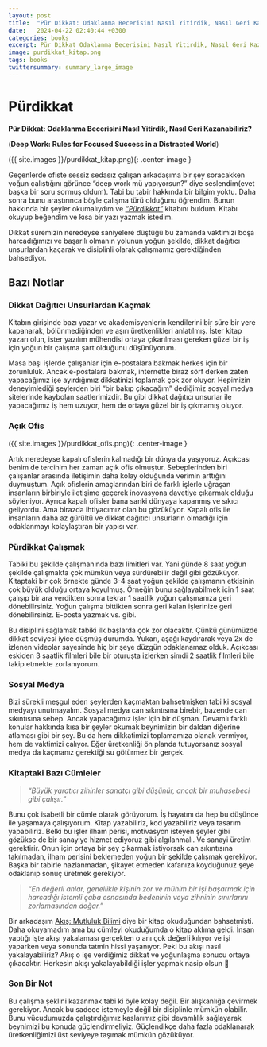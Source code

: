 ```yaml
---
layout: post
title:  "Pür Dikkat: Odaklanma Becerisini Nasıl Yitirdik, Nasıl Geri Kazanabiliriz?"
date:   2024-04-22 02:40:44 +0300
categories: books
excerpt: Pür Dikkat Odaklanma Becerisini Nasıl Yitirdik, Nasıl Geri Kazanabiliriz?
image: purdikkat_kitap.png
tags: books
twittersummary: summary_large_image
---
```


# Pürdikkat

**Pür Dikkat: Odaklanma Becerisini Nasıl Yitirdik, Nasıl Geri Kazanabiliriz?**

(**Deep Work: Rules for Focused Success in a Distracted World**)

({{ site.images }}/purdikkat_kitap.png){: .center-image }

Geçenlerde ofiste sessiz sedasız çalışan arkadaşıma bir şey soracakken yoğun çalıştığını görünce “deep work mü yapıyorsun?” diye seslendim(evet başka bir soru sormuş oldum). Tabi bu tabir hakkında bir bilgim yoktu. Daha sonra bunu araştırınca böyle çalışma türü olduğunu öğrendim. Bunun hakkında bir şeyler okumalıydım ve *[“Pürdikkat”](https://www.goodreads.com/book/show/25677400-p-rdikkat)* kitabını buldum. Kitabı okuyup beğendim ve kısa bir yazı yazmak istedim.

Dikkat süremizin neredeyse saniyelere düştüğü bu zamanda vaktimizi boşa harcadığımızı ve başarılı olmanın yolunun yoğun şekilde, dikkat dağıtıcı unsurlardan kaçarak ve disiplinli olarak çalışmamız gerektiğinden bahsediyor.

## Bazı Notlar

### Dikkat Dağıtıcı Unsurlardan Kaçmak

Kitabın girişinde bazı yazar ve akademisyenlerin kendilerini bir süre bir yere kapanarak, bölünmediğinden ve aşırı üretkenlikleri anlatılmış. İster kitap yazarı olun, ister yazılım mühendisi ortaya çıkarılması gereken güzel bir iş için yoğun bir çalışma şart olduğunu düşünüyorum. 

Masa başı işlerde çalışanlar için e-postalara bakmak herkes için bir zorunluluk. Ancak e-postalara bakmak, internette biraz sörf derken zaten yapacağımız işe ayırdığımız dikkatinizi toplamak çok zor oluyor. Hepimizin deneyimlediği şeylerden biri “bir bakıp çıkacağım” dediğimiz sosyal medya sitelerinde kaybolan saatlerimizdir. Bu gibi dikkat dağıtıcı unsurlar ile yapacağımız iş hem uzuyor, hem de ortaya güzel bir iş çıkmamış oluyor.

### Açık Ofis

({{ site.images }}/purdikkat_ofis.png){: .center-image }

Artık neredeyse kapalı ofislerin kalmadığı bir dünya da yaşıyoruz. Açıkcası benim de tercihim her zaman açık ofis olmuştur. Sebeplerinden biri çalışanlar arasında iletişimin daha kolay olduğunda verimin arttığını duymuştum. Açık ofislerin amaçlarından biri de farklı işlerle uğraşan insanların birbiriyle iletişime geçerek inovasyona davetiye çıkarmak olduğu söyleniyor. Ayrıca kapalı ofisler bana sanki dünyaya kapanmış ve sıkıcı geliyordu. Ama birazda ihtiyacımız olan bu gözüküyor. Kapalı ofis ile insanların daha az gürültü ve dikkat dağıtıcı unsurların olmadığı için odaklanmayı kolaylaştıran bir yapısı var.

### Pürdikkat Çalışmak

Tabiki bu şekilde çalışmanında bazı limitleri var. Yani günde 8 saat yoğun şekilde çalışmakta çok mümkün veya sürdürebilir değil gibi gözüküyor. Kitaptaki bir çok örnekte günde 3-4 saat yoğun şekilde çalışmanın etkisinin çok büyük olduğu ortaya koyulmuş. Örneğin bunu sağlayabilmek için 1 saat çalışıp bir ara verdikten sonra tekrar 1 saatlik yoğun çalışmanıza geri dönebilirsiniz. Yoğun çalışma bittikten sonra geri kalan işlerinize geri dönebilirsiniz. E-posta yazmak vs. gibi.

Bu disiplini sağlamak tabiki ilk başlarda çok zor olacaktır. Çünkü günümüzde dikkat seviyesi iyice düşmüş durumda. Yukarı, aşağı kaydırarak veya 2x de izlenen videolar sayesinde hiç bir şeye düzgün odaklanamaz olduk. Açıkcası eskiden 3 saatlik filmleri bile bir oturuşta izlerken şimdi 2 saatlik filmleri bile takip etmekte zorlanıyorum.

### Sosyal Medya

Bizi sürekli meşgul eden şeylerden kaçmaktan bahsetmişken tabi ki sosyal medyayı unutmayalım. Sosyal medya can sıkıntısına birebir, bazende can sıkıntısına sebep. Ancak yapacağımız işler için bir düşman. Devamlı farklı konular hakkında kısa bir şeyler okumak beynimizin bir daldan diğerine atlaması gibi bir şey. Bu da hem dikkatimizi toplamamıza olanak vermiyor, hem de vaktimizi çalıyor. Eğer üretkenliği ön planda tutuyorsanız sosyal medya da kaçmanız gerektiği su götürmez bir gerçek.

### Kitaptaki Bazı Cümleler

> *“Büyük yaratıcı zihinler sanatçı gibi düşünür, ancak bir muhasebeci gibi çalışır.”*
> 

Bunu çok isabetli bir cümle olarak görüyorum. İş hayatını da hep bu düşünce ile yaşamaya çalışıyorum. Kitap yazabiliriz, kod yazabiliriz veya tasarım yapabiliriz. Belki bu işler ilham perisi, motivasyon isteyen şeyler gibi gözükse de bir sanayiye hizmet ediyoruz gibi algılanmalı. Ve sanayi üretim gerektirir. Onun için ortaya bir şey çıkarmak istiyorsak can sıkıntısına takılmadan, ilham perisini beklemeden yoğun bir şekilde çalışmak gerekiyor. Başka bir tabirle nazlanmadan, şikayet etmeden kafanıza koyduğunuz şeye odaklanıp sonuç üretmek gerekiyor.

> *“En değerli anlar, genellikle kişinin zor ve mühim bir işi başarmak için harcadığı istemli çaba esnasında bedeninin veya zihninin sınırlarını zorlamasından doğar.”*
> 

Bir arkadaşım [Akış: Mutluluk Bilimi](https://www.goodreads.com/book/show/35619700-ak) diye bir kitap okuduğundan bahsetmişti. Daha okuyamadım ama bu cümleyi okuduğumda o kitap aklıma geldi. İnsan yaptığı işte akışı yakalaması gerçekten o anı çok değerli kılıyor ve işi yaparken veya sonunda tatmin hissi yaşanıyor. Peki bu akışı nasıl yakalayabiliriz? Akış o işe verdiğimiz dikkat ve yoğunlaşma sonucu ortaya çıkacaktır. Herkesin akışı yakalayabildiği işler yapmak nasip olsun 🙂

### Son Bir Not

Bu çalışma şeklini kazanmak tabi ki öyle kolay değil. Bir alışkanlığa çevirmek gerekiyor. Ancak bu sadece istemeyle değil bir disiplinle mümkün olabilir. Bunu vücudumuzda çalıştırdığımız kaslarımız gibi devamlılık sağlayarak beynimizi bu konuda güçlendirmeliyiz. Güçlendikçe daha fazla odaklanarak üretkenliğimizi üst seviyeye taşımak mümkün gözüküyor.